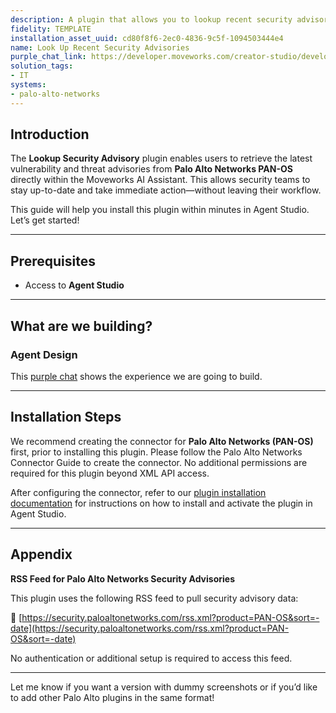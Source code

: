```yaml
---
description: A plugin that allows you to lookup recent security advisories from PAN-OS.
fidelity: TEMPLATE
installation_asset_uuid: cd80f8f6-2ec0-4836-9c5f-1094503444e4
name: Look Up Recent Security Advisories
purple_chat_link: https://developer.moveworks.com/creator-studio/developer-tools/purple-chat?conversation=%7B%22startTimestamp%22%3A%2211%3A43+AM%22%2C%22messages%22%3A%5B%7B%22parts%22%3A%5B%7B%22richText%22%3A%22I+want+to+get+recent+security+info+from+Palo+Alto+Networks+about+PAN-OS.%22%7D%5D%2C%22role%22%3A%22user%22%7D%2C%7B%22parts%22%3A%5B%7B%22reasoningSteps%22%3A%5B%7B%22richText%22%3A%22%3Cp%3ELooking+up+security+advisories%3C%2Fp%3E%22%2C%22status%22%3A%22success%22%7D%5D%7D%2C%7B%22richText%22%3A%22Here+are+the+recent+security+advisories+for+PAN-OS+from+Palo+Alto+Networks%3A%22%7D%2C%7B%22richText%22%3A%221.+CVE-2025-0115%3A+Authenticated+Admin+File+Read+Vulnerability+in+PAN-OS+CLI+%28Severity%3A+MEDIUM%29.+%3Ca+href%3D%5C%22%5C%22%3ERead+More%3C%2Fa%3E%22%7D%2C%7B%22richText%22%3A%222.+CVE-2025-0116%3A+PAN-OS+XML+External+Entity+Processing+Vulnerability+%28Severity%3A+HIGH%29.+%3Ca+href%3D%5C%22%5C%22%3ERead+More%3C%2Fa%3E%22%7D%2C%7B%22richText%22%3A%223.+CVE-2025-0117%3A+Reflected+Cross-Site+Scripting+Vulnerability+in+PAN-OS+Web+Interface+%28Severity%3A+MEDIUM%29.+%3Ca+href%3D%5C%22%5C%22%3ERead+More%3C%2Fa%3E%22%7D%2C%7B%22richText%22%3A%224.+CVE-2025-0118%3A+PAN-OS+Command+Injection+Vulnerability+%28Severity%3A+CRITICAL%29.+%3Ca+href%3D%5C%22%5C%22%3ERead+More%3C%2Fa%3E%22%7D%2C%7B%22richText%22%3A%225.+CVE-2025-0119%3A+Denial-of-Service+Vulnerability+in+PAN-OS+SSH+Service+%28Severity%3A+HIGH%29.+%3Ca+href%3D%5C%22%5C%22%3ERead+More%3C%2Fa%3E%22%7D%5D%2C%22role%22%3A%22assistant%22%7D%5D%7D
solution_tags:
- IT
systems:
- palo-alto-networks
---
```

## Introduction

The **Lookup Security Advisory** plugin enables users to retrieve the latest vulnerability and threat advisories from **Palo Alto Networks PAN-OS** directly within the Moveworks AI Assistant. This allows security teams to stay up-to-date and take immediate action—without leaving their workflow.

This guide will help you install this plugin within minutes in Agent Studio. Let’s get started!

---

## Prerequisites

- Access to **Agent Studio**

---

## What are we building?

### Agent Design

This [purple chat](https://developer.moveworks.com/creator-studio/developer-tools/purple-chat?conversation=%7B%22startTimestamp%22%3A%2211%3A43+AM%22%2C%22messages%22%3A%5B%7B%22parts%22%3A%5B%7B%22richText%22%3A%22I+want+to+get+recent+security+info+from+Palo+Alto+Networks+about+PAN-OS.%22%7D%5D%2C%22role%22%3A%22user%22%7D%2C%7B%22parts%22%3A%5B%7B%22reasoningSteps%22%3A%5B%7B%22richText%22%3A%22%3Cp%3ELooking+up+security+advisories%3C%2Fp%3E%22%2C%22status%22%3A%22success%22%7D%5D%7D%2C%7B%22richText%22%3A%22Here+are+the+recent+security+advisories+for+PAN-OS+from+Palo+Alto+Networks%3A%22%7D%2C%7B%22richText%22%3A%221.+CVE-2025-0115%3A+Authenticated+Admin+File+Read+Vulnerability+in+PAN-OS+CLI+%28Severity%3A+MEDIUM%29.+%3Ca+href%3D%5C%22%5C%22%3ERead+More%3C%2Fa%3E%22%7D%2C%7B%22richText%22%3A%222.+CVE-2025-0116%3A+PAN-OS+XML+External+Entity+Processing+Vulnerability+%28Severity%3A+HIGH%29.+%3Ca+href%3D%5C%22%5C%22%3ERead+More%3C%2Fa%3E%22%7D%2C%7B%22richText%22%3A%223.+CVE-2025-0117%3A+Reflected+Cross-Site+Scripting+Vulnerability+in+PAN-OS+Web+Interface+%28Severity%3A+MEDIUM%29.+%3Ca+href%3D%5C%22%5C%22%3ERead+More%3C%2Fa%3E%22%7D%2C%7B%22richText%22%3A%224.+CVE-2025-0118%3A+PAN-OS+Command+Injection+Vulnerability+%28Severity%3A+CRITICAL%29.+%3Ca+href%3D%5C%22%5C%22%3ERead+More%3C%2Fa%3E%22%7D%2C%7B%22richText%22%3A%225.+CVE-2025-0119%3A+Denial-of-Service+Vulnerability+in+PAN-OS+SSH+Service+%28Severity%3A+HIGH%29.+%3Ca+href%3D%5C%22%5C%22%3ERead+More%3C%2Fa%3E%22%7D%5D%2C%22role%22%3A%22assistant%22%7D%5D%7D) shows the experience we are going to build.

---

## Installation Steps

We recommend creating the connector for **Palo Alto Networks (PAN-OS)** first, prior to installing this plugin. Please follow the Palo Alto Networks Connector Guide to create the connector. No additional permissions are required for this plugin beyond XML API access.

After configuring the connector, refer to our [plugin installation documentation](https://help.moveworks.com/docs/ai-agent-marketplace) for instructions on how to install and activate the plugin in Agent Studio.

---

## Appendix

**RSS Feed for Palo Alto Networks Security Advisories**

This plugin uses the following RSS feed to pull security advisory data:

🔗 [https://security.paloaltonetworks.com/rss.xml?product=PAN-OS&sort=-date](https://security.paloaltonetworks.com/rss.xml?product=PAN-OS&sort=-date)

No authentication or additional setup is required to access this feed.

---

Let me know if you want a version with dummy screenshots or if you’d like to add other Palo Alto plugins in the same format!